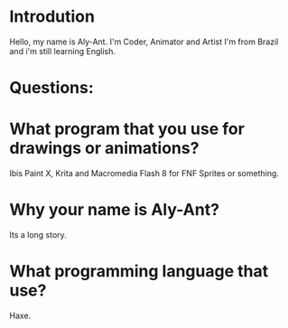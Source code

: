 # Introdution
Hello, my name is Aly-Ant.
I'm Coder, Animator and Artist
I'm from Brazil and i'm still learning English.

# Questions:
# What program that you use for drawings or animations?

Ibis Paint X, Krita and Macromedia Flash 8 for FNF Sprites or something.

# Why your name is Aly-Ant?

Its a long story.

# What programming language that use?

Haxe.
